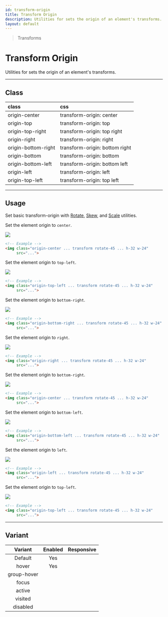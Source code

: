 ```yaml
---
id: transform-origin
title: Transform Origin
description: Utilities for sets the origin of an element's transforms.
layout: default
---
```


> Transforms

# Transform Origin

Utilities for sets the origin of an element's transforms.

---

## Class

| <span class="px-3 py-1 text-white bg-charcoal-100 rounded-full">class</span> | <span class="px-3 py-1 text-white bg-charcoal-100 rounded-full">css</span> |
|:--|:--|
| origin-center | transform-origin: center |
| origin-top | transform-origin: top |
| origin-top-right | transform-origin: top right |
| origin-right | transform-origin: right |
| origin-bottom-right | transform-origin: bottom right |
| origin-bottom | transform-origin: bottom |
| origin-bottom-left | transform-origin: bottom left |
| origin-left | transform-origin: left |
| origin-top-left | transform-origin: top left |

---

## Usage

Set basic transform-origin with [Rotate](/rotate/), [Skew](/skew/), and [Scale](/scale/) utilities.

Set the element origin to `center`.

<y class="mt-2 mb-6 mx-auto w-32">
  <y class="h-20 w-20 bg-red-300">
    <img class="h-20 w-20 origin-center transform rotate-45 rounded"
       src="https://picsum.photos/80?=1">
  </y>
</y>

```html
<!-- Example -->
<img class="origin-center ... transform rotate-45 ... h-32 w-24"
     src="...">
```

Set the element origin to `top-left`.

<y class="my-8 mx-auto w-32">
  <y class="h-20 w-20 bg-red-300">
    <img class="h-20 w-20 origin-top-left transform rotate-45 rounded"
       src="https://picsum.photos/80?=1">
  </y>
</y>

```html
<!-- Example -->
<img class="origin-top-left ... transform rotate-45 ... h-32 w-24"
     src="...">
```

Set the element origin to `bottom-right`.

<y class="my-8 mx-auto w-32">
  <y class="h-20 w-20 bg-red-300">
    <img class="h-20 w-20 origin-bottom-right transform rotate-45 rounded"
       src="https://picsum.photos/80?=1">
  </y>
</y>

```html
<!-- Example -->
<img class="origin-bottom-right ... transform rotate-45 ... h-32 w-24"
     src="...">
```

Set the element origin to `right`.

<y class="my-8 mx-auto w-32">
  <y class="h-20 w-20 bg-red-300">
    <img class="h-20 w-20 origin-right transform rotate-45 rounded"
       src="https://picsum.photos/80?=1">
  </y>
</y>

```html
<!-- Example -->
<img class="origin-right ... transform rotate-45 ... h-32 w-24"
     src="...">
```

Set the element origin to `bottom-right`.

<y class="my-8 mx-auto w-32">
  <y class="h-20 w-20 bg-red-300">
    <img class="h-20 w-20 origin-bottom-right transform rotate-45 rounded"
       src="https://picsum.photos/80?=1">
  </y>
</y>

```html
<!-- Example -->
<img class="origin-center ... transform rotate-45 ... h-32 w-24"
     src="...">
```

Set the element origin to `bottom-left`.

<y class="my-8 mx-auto w-32">
  <y class="h-20 w-20 bg-red-300">
    <img class="h-20 w-20 origin-bottom-left transform rotate-45 rounded"
       src="https://picsum.photos/80?=1">
  </y>
</y>

```html
<!-- Example -->
<img class="origin-bottom-left ... transform rotate-45 ... h-32 w-24"
     src="...">
```

Set the element origin to `left`.

<y class="my-8 mx-auto w-32">
  <y class="h-20 w-20 bg-red-300">
    <img class="h-20 w-20 origin-left transform rotate-45 rounded"
       src="https://picsum.photos/80?=1">
  </y>
</y>

```html
<!-- Example -->
<img class="origin-left ... transform rotate-45 ... h-32 w-24"
     src="...">
```

Set the element origin to `top-left`.

<y class="my-8 mx-auto w-32">
  <y class="h-20 w-20 bg-red-300">
    <img class="h-20 w-20 origin-top-left transform rotate-45 rounded"
       src="https://picsum.photos/80?=1">
  </y>
</y>

```html
<!-- Example -->
<img class="origin-top-left ... transform rotate-45 ... h-32 w-24"
     src="...">
```

---

## Variant

| <span class="font-semibold underline">Variant</span> | <span class="font-semibold underline">Enabled</span> | <span class="font-semibold underline">Responsive</span> |
|:-:|:-:|:-:|
| Default | Yes | |
| hover| Yes | |
| group-hover | | |
| focus | | |
| active | | |
| visited | | |
| disabled | | |